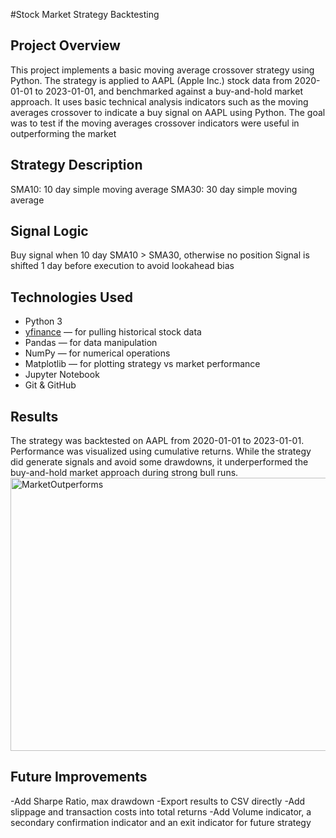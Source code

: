 #Stock Market Strategy Backtesting

## Project Overview
This project implements a basic moving average crossover strategy using Python. The strategy is applied to AAPL (Apple Inc.) stock data from 2020-01-01 to 2023-01-01, and benchmarked against a buy-and-hold market approach.
It uses basic technical analysis indicators such as the moving averages crossover to indicate a buy signal on AAPL using Python. The goal was to test if the moving averages crossover indicators were useful in outperforming the market

## Strategy Description
SMA10: 10 day simple moving average
SMA30: 30 day simple moving average

## Signal Logic
Buy signal when 10 day SMA10 > SMA30, otherwise no position
Signal is shifted 1 day before execution to avoid lookahead bias

## Technologies Used
- Python 3
- [yfinance](https://pypi.org/project/yfinance/) — for pulling historical stock data
- Pandas — for data manipulation
- NumPy — for numerical operations
- Matplotlib — for plotting strategy vs market performance
- Jupyter Notebook
- Git & GitHub

## Results
The strategy was backtested on AAPL from 2020-01-01 to 2023-01-01.
Performance was visualized using cumulative returns. While the strategy did generate signals and avoid some drawdowns, it underperformed the buy-and-hold market approach during strong bull runs.
<img width="556" height="437" alt="MarketOutperforms" src="https://github.com/user-attachments/assets/77eaf836-2525-4ed6-82b2-f6099f927518" />


## Future Improvements
-Add Sharpe Ratio, max drawdown
-Export results to CSV directly
-Add slippage and transaction costs into total returns
-Add Volume indicator, a secondary confirmation indicator and an exit indicator for future strategy
